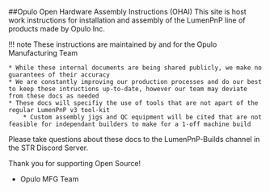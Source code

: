 ##Opulo Open Hardware Assembly Instructions (OHAI)
This site is host work instructions for installation and assembly of the LumenPnP line of products made by Opulo Inc.

!!! note
	These instructions are maintained by and for the Opulo Manufacturing Team
	
	* While these internal documents are being shared publicly, we make no guarantees of their accuracy 
	* We are constantly improving our production processes and do our best to keep these intructions up-to-date, however our team may deviate from these docs as needed
	* These docs will specifiy the use of tools that are not apart of the regular LumenPnP v3 tool-kit
		* Custom assembly jigs and QC equipment will be cited that are not feasible for independant builders to make for a 1-off machine build

Please take questions about these docs to the LumenPnP-Builds channel in the STR Discord Server.

Thank you for supporting Open Source!<br>
- Opulo MFG Team